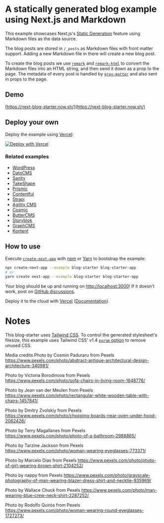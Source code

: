 # A statically generated blog example using Next.js and Markdown

This example showcases Next.js's [Static Generation](https://nextjs.org/docs/basic-features/pages) feature using Markdown files as the data source.

The blog posts are stored in `/_posts` as Markdown files with front matter support. Adding a new Markdown file in there will create a new blog post.

To create the blog posts we use [`remark`](https://github.com/remarkjs/remark) and [`remark-html`](https://github.com/remarkjs/remark-html) to convert the Markdown files into an HTML string, and then send it down as a prop to the page. The metadata of every post is handled by [`gray-matter`](https://github.com/jonschlinkert/gray-matter) and also sent in props to the page.

## Demo

[https://next-blog-starter.now.sh/](https://next-blog-starter.now.sh/)

## Deploy your own

Deploy the example using [Vercel](https://vercel.com?utm_source=github&utm_medium=readme&utm_campaign=next-example):

[![Deploy with Vercel](https://vercel.com/button)](https://vercel.com/import/git?c=1&s=https://github.com/vercel/next.js/tree/canary/examples/blog-starter)

### Related examples

- [WordPress](/examples/cms-wordpress)
- [DatoCMS](/examples/cms-datocms)
- [Sanity](/examples/cms-sanity)
- [TakeShape](/examples/cms-takeshape)
- [Prismic](/examples/cms-prismic)
- [Contentful](/examples/cms-contentful)
- [Strapi](/examples/cms-strapi)
- [Agility CMS](/examples/cms-agilitycms)
- [Cosmic](/examples/cms-cosmic)
- [ButterCMS](/examples/cms-buttercms)
- [Storyblok](/examples/cms-storyblok)
- [GraphCMS](/examples/cms-graphcms)
- [Kontent](/examples/cms-kontent)

## How to use

Execute [`create-next-app`](https://github.com/vercel/next.js/tree/canary/packages/create-next-app) with [npm](https://docs.npmjs.com/cli/init) or [Yarn](https://yarnpkg.com/lang/en/docs/cli/create/) to bootstrap the example:

```bash
npx create-next-app --example blog-starter blog-starter-app
# or
yarn create next-app --example blog-starter blog-starter-app
```

Your blog should be up and running on [http://localhost:3000](http://localhost:3000)! If it doesn't work, post on [GitHub discussions](https://github.com/vercel/next.js/discussions).

Deploy it to the cloud with [Vercel](https://vercel.com/import?filter=next.js&utm_source=github&utm_medium=readme&utm_campaign=next-example) ([Documentation](https://nextjs.org/docs/deployment)).

# Notes

This blog-starter uses [Tailwind CSS](https://tailwindcss.com). To control the generated stylesheet's filesize, this example uses Tailwind CSS' v1.4 [`purge` option](https://tailwindcss.com/docs/controlling-file-size/#removing-unused-css) to remove unused CSS.


Media credits
Photo by Cosmin Paduraru from Pexels
https://www.pexels.com/photo/abstract-antique-architectural-design-architecture-340981/

Photo by Victoria Borodinova from Pexels
https://www.pexels.com/photo/sofa-chairs-in-living-room-1648776/

Photo by Jean van der Meulen from Pexels
https://www.pexels.com/photo/rectangular-white-wooden-table-with-chairs-1457841/

Photo by Dmitry Zvolskiy from Pexels
https://www.pexels.com/photo/chopping-boards-near-oven-under-hood-2062426/

Photo by Terry Magallanes from Pexels
https://www.pexels.com/photo/photo-of-a-bathroom-2988865/

Photo by Tarzine Jackson from Pexels
https://www.pexels.com/photo/woman-wearing-eyeglasses-773371/

Photo by Marcelo Dias from Pexels
https://www.pexels.com/photo/photo-of-girl-wearing-brown-shirt-2104252/

Photo by nappy from Pexels
https://www.pexels.com/photo/grayscale-photography-of-man-wearing-blazer-dress-shirt-and-necktie-935969/

Photo by Wallace Chuck from Pexels
https://www.pexels.com/photo/man-wearing-blue-crew-neck-shirt-2287252/

Photo by Rodolfo Quirós from Pexels
https://www.pexels.com/photo/woman-wearing-round-eyeglasses-1727273/

